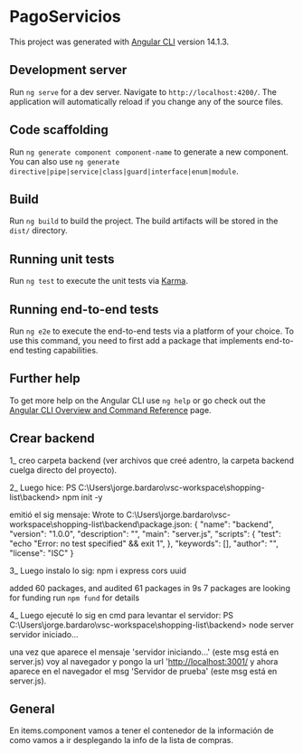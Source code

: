 # PagoServicios

This project was generated with [Angular CLI](https://github.com/angular/angular-cli) version 14.1.3.

## Development server

Run `ng serve` for a dev server. Navigate to `http://localhost:4200/`. The application will automatically reload if you change any of the source files.

## Code scaffolding

Run `ng generate component component-name` to generate a new component. You can also use `ng generate directive|pipe|service|class|guard|interface|enum|module`.

## Build

Run `ng build` to build the project. The build artifacts will be stored in the `dist/` directory.

## Running unit tests

Run `ng test` to execute the unit tests via [Karma](https://karma-runner.github.io).

## Running end-to-end tests

Run `ng e2e` to execute the end-to-end tests via a platform of your choice. To use this command, you need to first add a package that implements end-to-end testing capabilities.

## Further help

To get more help on the Angular CLI use `ng help` or go check out the [Angular CLI Overview and Command Reference](https://angular.io/cli) page.

## Crear backend

1_ creo carpeta backend (ver archivos que creé adentro, la carpeta backend cuelga directo del proyecto).

2_ Luego hice:
PS C:\Users\jorge.bardaro\vsc-workspace\shopping-list\backend> npm init -y

emitió el sig mensaje:
Wrote to C:\Users\jorge.bardaro\vsc-workspace\shopping-list\backend\package.json:
{
  "name": "backend",
  "version": "1.0.0",
  "description": "",
  "main": "server.js",
  "scripts": {
    "test": "echo \"Error: no test specified\" && exit 1",
  },
  "keywords": [],
  "author": "",
  "license": "ISC"
}

3_ Luego instalo lo sig:
npm i express cors uuid

added 60 packages, and audited 61 packages in 9s
7 packages are looking for funding
  run `npm fund` for details

4_ Luego ejecuté lo sig en cmd para levantar el servidor:
PS C:\Users\jorge.bardaro\vsc-workspace\shopping-list\backend> node server
servidor iniciado...

una vez que aparece el mensaje 'servidor iniciando...' (este msg está en server.js) voy al navegador y pongo la url '<http://localhost:3001/>
y ahora aparece en el navegador el msg 'Servidor de prueba' (este msg está en server.js).

## General

En items.component vamos a tener el contenedor de la información de como vamos a ir desplegando la info de la lista de
compras.
